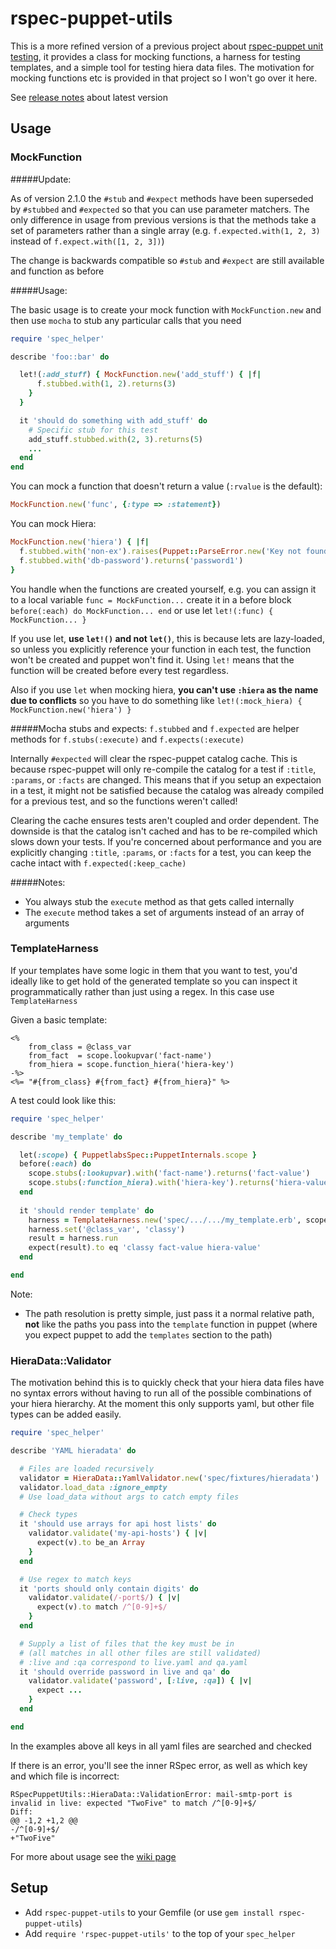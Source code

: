 # rspec-puppet-utils

This is a more refined version of a previous project about [rspec-puppet unit testing](https://github.com/TomPoulton/rspec-puppet-unit-testing), it provides a class for mocking functions, a harness for testing templates, and a simple tool for testing hiera data files. The motivation for mocking functions etc is provided in that project so I won't go over it here.

See [release notes](../../wiki/Release-Notes) about latest version

## Usage

### MockFunction

#####Update:

As of version 2.1.0 the `#stub` and `#expect` methods have been superseded by `#stubbed` and `#expected` so that you can use parameter matchers. The only difference in usage from previous versions is that the methods take a set of parameters rather than a single array (e.g. `f.expected.with(1, 2, 3)` instead of `f.expect.with([1, 2, 3])`)

The change is backwards compatible so `#stub` and `#expect` are still available and function as before

#####Usage:

The basic usage is to create your mock function with `MockFunction.new` and then use `mocha` to stub any particular calls that you need

```ruby
require 'spec_helper'

describe 'foo::bar' do

  let!(:add_stuff) { MockFunction.new('add_stuff') { |f|
      f.stubbed.with(1, 2).returns(3)
    }
  }

  it 'should do something with add_stuff' do
    # Specific stub for this test
    add_stuff.stubbed.with(2, 3).returns(5)
    ...
  end
end
```

You can mock a function that doesn't return a value (`:rvalue` is the default):
```ruby
MockFunction.new('func', {:type => :statement})
```

You can mock Hiera:
```ruby
MockFunction.new('hiera') { |f|
  f.stubbed.with('non-ex').raises(Puppet::ParseError.new('Key not found'))
  f.stubbed.with('db-password').returns('password1')
}
```
You handle when the functions are created yourself, e.g. you can assign it to a local variable `func = MockFunction...` create it in a before block `before(:each) do MockFunction... end` or use let `let!(:func) { MockFunction... }`

If you use let, **use `let!()` and not `let()`**, this is because lets are lazy-loaded, so unless you explicitly reference your function in each test, the function won't be created and puppet won't find it. Using `let!` means that the function will be created before every test regardless.

Also if you use `let` when mocking hiera, **you can't use `:hiera` as the name due to conflicts** so you have to do something like `let!(:mock_hiera) { MockFunction.new('hiera') }`

#####Mocha stubs and expects:
`f.stubbed` and `f.expected` are helper methods for `f.stubs(:execute)` and `f.expects(:execute)`

Internally `#expected` will clear the rspec-puppet catalog cache. This is because rspec-puppet will only re-compile the catalog for a test if `:title`, `:params`, or `:facts` are changed. This means that if you setup an expectaion in a test, it might not be satisfied because the catalog was already compiled for a previous test, and so the functions weren't called!

Clearing the cache ensures tests aren't coupled and order dependent. The downside is that the catalog isn't cached and has to be re-compiled which slows down your tests. If you're concerned about performance and you are explicitly changing `:title`, `:params`, or `:facts` for a test, you can keep the cache intact with `f.expected(:keep_cache)`

#####Notes:
- You always stub the `execute` method as that gets called internally
- The `execute` method takes a set of arguments instead of an array of arguments

### TemplateHarness

If your templates have some logic in them that you want to test, you'd ideally like to get hold of the generated template so you can inspect it programmatically rather than just using a regex. In this case use `TemplateHarness`

Given a basic template:


```erb
<%
    from_class = @class_var
    from_fact  = scope.lookupvar('fact-name')
    from_hiera = scope.function_hiera('hiera-key')
-%>
<%= "#{from_class} #{from_fact} #{from_hiera}" %>

```

A test could look like this:


```ruby
require 'spec_helper'

describe 'my_template' do

  let(:scope) { PuppetlabsSpec::PuppetInternals.scope }
  before(:each) do
    scope.stubs(:lookupvar).with('fact-name').returns('fact-value')
    scope.stubs(:function_hiera).with('hiera-key').returns('hiera-value')
  end
  
  it 'should render template' do
    harness = TemplateHarness.new('spec/.../.../my_template.erb', scope)
    harness.set('@class_var', 'classy')
    result = harness.run
    expect(result).to eq 'classy fact-value hiera-value'
  end

end
```

Note:
- The path resolution is pretty simple, just pass it a normal relative path, **not** like the paths you pass into the `template` function in puppet (where you expect puppet to add the `templates` section to the path)
 
### HieraData::Validator

The motivation behind this is to quickly check that your hiera data files have no syntax errors without having to run all of the possible combinations of your hiera hierarchy. At the moment this only supports yaml, but other file types can be added easily.

```ruby
require 'spec_helper'

describe 'YAML hieradata' do

  # Files are loaded recursively
  validator = HieraData::YamlValidator.new('spec/fixtures/hieradata')
  validator.load_data :ignore_empty
  # Use load_data without args to catch empty files

  # Check types
  it 'should use arrays for api host lists' do
    validator.validate('my-api-hosts') { |v|
      expect(v).to be_an Array
    }
  end

  # Use regex to match keys
  it 'ports should only contain digits' do
    validator.validate(/-port$/) { |v|
      expect(v).to match /^[0-9]+$/
    }
  end

  # Supply a list of files that the key must be in
  # (all matches in all other files are still validated)
  # :live and :qa correspond to live.yaml and qa.yaml
  it 'should override password in live and qa' do
    validator.validate('password', [:live, :qa]) { |v|
      expect ...
    }
  end

end
```

In the examples above all keys in all yaml files are searched and checked

If there is an error, you'll see the inner RSpec error, as well as which key and which file is incorrect:

```
RSpecPuppetUtils::HieraData::ValidationError: mail-smtp-port is invalid in live: expected "TwoFive" to match /^[0-9]+$/
Diff:
@@ -1,2 +1,2 @@
-/^[0-9]+$/
+"TwoFive"
```

For more about usage see the [wiki page](../../wiki/Hiera-Data-Validator)

## Setup
- Add `rspec-puppet-utils` to your Gemfile (or use `gem install rspec-puppet-utils`)
- Add `require 'rspec-puppet-utils'` to the top of your `spec_helper`
